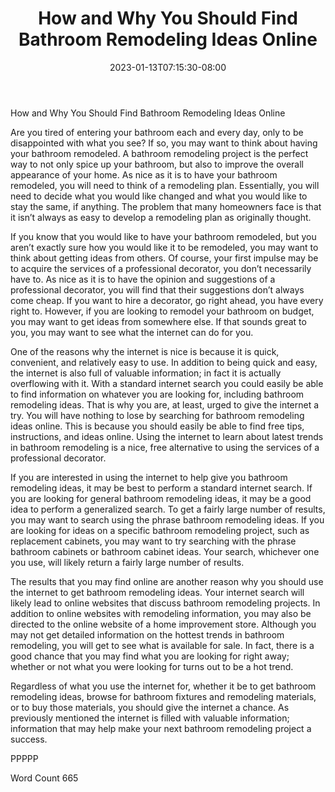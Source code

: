 ﻿---
title: "How and Why You Should Find Bathroom Remodeling Ideas Online"
date: 2023-01-13T07:15:30-08:00
description: "Bathroom Remodeling Tips for Web Success"
featured_image: "/images/Bathroom Remodeling.jpg"
tags: ["Bathroom Remodeling"]
---

How and Why You Should Find Bathroom Remodeling Ideas Online

Are you tired of entering your bathroom each and every day, only to be disappointed with what you see? If so, you may want to think about having your bathroom remodeled.  A bathroom remodeling project is the perfect way to not only spice up your bathroom, but also to improve the overall appearance of your home. As nice as it is to have your bathroom remodeled, you will need to think of a remodeling plan.  Essentially, you will need to decide what you would like changed and what you would like to stay the same, if anything. The problem that many homeowners face is that it isn’t always as easy to develop a remodeling plan as originally thought.

If you know that you would like to have your bathroom remodeled, but you aren’t exactly sure how you would like it to be remodeled, you may want to think about getting ideas from others.  Of course, your first impulse may be to acquire the services of a professional decorator, you don’t necessarily have to. As nice as it is to have the opinion and suggestions of a professional decorator, you will find that their suggestions don’t always come cheap.  If you want to hire a decorator, go right ahead, you have every right to. However, if you are looking to remodel your bathroom on budget, you may want to get ideas from somewhere else.  If that sounds great to you, you may want to see what the internet can do for you.

One of the reasons why the internet is nice is because it is quick, convenient, and relatively easy to use. In addition to being quick and easy, the internet is also full of valuable information; in fact it is actually overflowing with it. With a standard internet search you could easily be able to find information on whatever you are looking for, including bathroom remodeling ideas.  That is why you are, at least, urged to give the internet a try.  You will have nothing to lose by searching for bathroom remodeling ideas online. This is because you should easily be able to find free tips, instructions, and ideas online. Using the internet to learn about latest trends in bathroom remodeling is a nice, free alternative to using the services of a professional decorator. 

If you are interested in using the internet to help give you bathroom remodeling ideas, it may be best to perform a standard internet search. If you are looking for general bathroom remodeling ideas, it may be a good idea to perform a generalized search.  To get a fairly large number of results, you may want to search using the phrase bathroom remodeling ideas.  If you are looking for ideas on a specific bathroom remodeling project, such as replacement cabinets, you may want to try searching with the phrase bathroom cabinets or bathroom cabinet ideas. Your search, whichever one you use, will likely return a fairly large number of results.  

The results that you may find online are another reason why you should use the internet to get bathroom remodeling ideas.  Your internet search will likely lead to online websites that discuss bathroom remodeling projects. In addition to online websites with remodeling information, you may also be directed to the online website of a home improvement store.  Although you may not get detailed information on the hottest trends in bathroom remodeling, you will get to see what is available for sale. In fact, there is a good chance that you may find what you are looking for right away; whether or not what you were looking for turns out to be a hot trend.  

Regardless of what you use the internet for, whether it be to get bathroom remodeling ideas, browse for bathroom fixtures and remodeling materials, or to buy those materials, you should give the internet a chance. As previously mentioned the internet is filled with valuable information; information that may help make your next bathroom remodeling project a success.

PPPPP

Word Count 665

